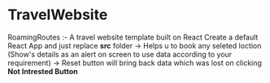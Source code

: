 # TravelWebsite
RoamingRoutes :- A travel website template built on React
Create a default React App and just replace **src** folder 
-> Helps u to book any seleted loction (Show's details as an alert on screen to use data according to your requirement)
-> Reset button will bring back data which was lost on clicking **Not Intrested Button**
 
